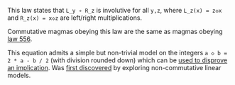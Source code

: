 This law states that `L_y ∘ R_z` is involutive for all `y,z`, where `L_z(x) = z◇x` and `R_z(x) = x◇z` are left/right multiplications.

Commutative magmas obeying this law are the same as magmas obeying [law 556](https://teorth.github.io/equational_theories/implications/?556).

This equation admits a simple but non-trivial model on the integers `a ◇ b = 2 * a - b / 2` (with division rounded down) which can be [used to disprove an implication](https://github.com/teorth/equational_theories/pull/695).  Was [first discovered](https://leanprover.zulipchat.com/#narrow/channel/458659-Equational/topic/Outstanding.20equations.2C.20v1/near/477929143) by exploring non-commutative linear models.
